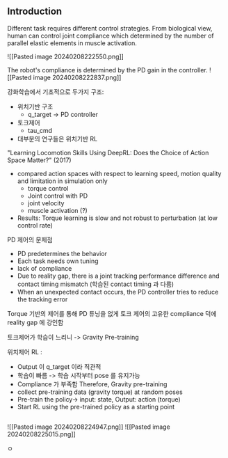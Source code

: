 
## Introduction
Different task requires different control strategies. From biological view, human can control joint compliance which determined by the number of parallel elastic elements in muscle activation. 

![[Pasted image 20240208222550.png]]


The robot's compliance is determined by the PD gain in the controller.
![[Pasted image 20240208222837.png]]

강화학습에서 기초적으로 두가지 구조:
- 위치기반 구조
	- q_target -> PD controller
-  토크제어
	- tau_cmd
- 대부분의 연구들은 위치기반 RL

"Learning Locomotion Skills Using DeepRL: Does the Choice of Action Space Matter?" (2017)
- compared action spaces with respect to learning speed, motion quality and limitation in simulation only
	- torque control
	- Joint control with PD
	- joint velocity
	- muscle activation (?)
- Results: Torque learning is slow and not robust to perturbation (at low control rate)

PD 제어의 문제점
- PD predetermines the behavior
- Each task needs own tuning 
- lack of compliance
- Due to reality gap, there is a joint tracking performance difference and contact timing mismatch (학습된 contact timing 과 다름)
- When an unexpected contact occurs, the PD controller tries to reduce the tracking error

Torque 기반의 제어를 통해 PD 튜닝을 없게
토크 제어의 고유한 compliance 덕에 reality gap 에 강인함

토크제어가 학습이 느리니 -> Gravity Pre-training

위치제어 RL :
- Output 이 q_target 이라 직관적
- 학습이 빠름 -> 학습 시작부터 pose 를 유지가능
- Compliance 가 부족함
Therefore, Gravity pre-training
- collect pre-training data (gravity torque) at random poses
- Pre-train the policy-> input: state, Output: action (torque)
- Start RL using the pre-trained policy as a starting point

## 
![[Pasted image 20240208224947.png]]
 ![[Pasted image 20240208225015.png]]

ㅇ
